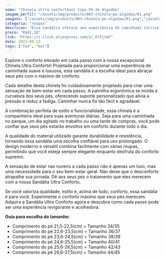 ```yaml
---
nome: "Chinela ultra confortável tipo Pé de Algodão"
imagem_perfil: "/assets/img/products/003-chinela-pe-algodao/01.png"
imagens: ["/assets/img/products/003-chinela-pe-algodao/01.png","/assets/img/products/003-chinela-pe-algodao/02.png","/assets/img/products/003-chinela-pe-algodao/03.png","/assets/img/products/003-chinela-pe-algodao/04.png","/assets/img/products/003-chinela-pe-algodao/05.png","/assets/img/products/003-chinela-pe-algodao/06.png","/assets/img/products/003-chinela-pe-algodao/07.png","/assets/img/products/003-chinela-pe-algodao/08.png","/assets/img/products/003-chinela-pe-algodao/09.png","/assets/img/products/003-chinela-pe-algodao/10.png","/assets/img/products/003-chinela-pe-algodao/11.png","/assets/img/products/003-chinela-pe-algodao/12.png","/assets/img/products/003-chinela-pe-algodao/13.png"]
categoria: "roupas"
descricao: "Essa sandália oferece uma experiência de caminhada incrivelmente suave e confortável, tornando cada passo uma sensação de bem-estar. Dê o conforto máximo aos seus pés"
preco: "R$42,18"
link: "https://s.click.aliexpress.com/e/_DlPjtmF"
date: 2023-08-23
tags: ["foo", "bar"]
---
```

Explore o conforto elevado em cada passo com a nossa excepcional Chinela Ultra Conforto! Projetada para proporcionar uma experiência de caminhada suave e luxuosa, esta sandália é a escolha ideal para abraçar seus pés com o máximo de conforto.

Cada detalhe desta chinela foi cuidadosamente projetado para criar uma sensação de bem-estar em cada passo. A palmilha ergonômica se molda à curvatura dos seus pés, oferecendo suporte personalizado que alivia a pressão e reduz a fadiga. Caminhar nunca foi tão fácil e agradável.

A combinação perfeita de estilo e funcionalidade, essa chinela é a companheira ideal para suas aventuras diárias. Seja para uma caminhada no parque, um dia agitado no trabalho ou uma tarde de compras, você pode confiar que seus pés estarão envoltos em conforto durante todo o dia.

A qualidade do material utilizado garante durabilidade e resistência, tornando essa sandália uma escolha confiável para uso prolongado. O design moderno e versátil combina facilmente com várias roupas, permitindo que você esteja sempre elegante enquanto desfruta do conforto supremo.

A sensação de estar nas nuvens a cada passo não é apenas um luxo, mas uma necessidade para o seu bem-estar geral. Não deixe que o desconforto atrapalhe sua jornada. Dê aos seus pés o tratamento que eles merecem com a nossa Sandália Ultra Conforto.

Se você valoriza qualidade, estilo e, acima de tudo, conforto, essa sandália é para você. Experimente o conforto máximo que seus pés merecem. Adquira a Sandália Ultra Conforto agora e descubra como cada passo pode ser uma experiência revigorante e acolhedora.

**Guia para escolha do tamanho**:

- Comprimento do pé 21,5-22,5(cm) = Tamanho 34/35
- Comprimento do pé 22,6-23,5(cm) = Tamanho 36/37
- Comprimento do pé 23,6-24,5(cm) = Tamanho 38/39
- Comprimento do pé 24,6-25,5(cm) = Tamanho 40/41
- Comprimento do pé 25,6-26,5(cm) = Tamanho 42/43
- Comprimento do pé 26,6-27,5(cm) = Tamanho 44/45